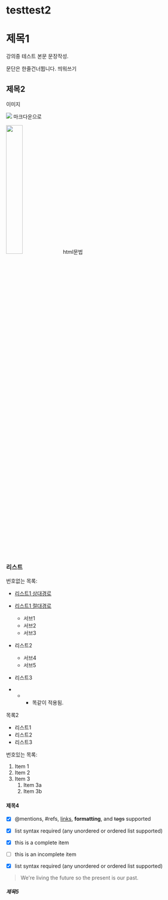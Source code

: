 # testtest2




# 제목1
 강의중 테스트 본문 문장작성.
 
 문단은 한줄건너뜁니다. 띄워쓰기

## 제목2

이미지

 ![](https://imgnews.pstatic.net/image/015/2021/05/12/0004545260_001_20210512153714426.jpg?type=w647)
 마크다운으로 
 
 
 
 <img
 src="https://imgnews.pstatic.net/image/015/2021/05/12/0004545260_001_20210512153714426.jpg?type=w647"  width="30%">
  html문법


### 리스트

 번호없는 목록:
 - [리스트1 상대경로](Secondfile.md)
 - [리스트1 절대경로](./Secondfile.md) 
   - 서브1
   - 서브2
   - 서브3
 - 리스트2
   - 서브4
   - 서브5
 - 리스트3

 - + * 똑같이 적용됨.

 목록2
 + 리스트1
 + 리스트2
 + 리스트3
 

 번호있는 목록:
1. Item 1
1. Item 2
1. Item 3
   1. Item 3a
   1. Item 3b


#### 제목4


- [x] @mentions, #refs, [links](), **formatting**, and <del>tags</del> supported
- [x] list syntax required (any unordered or ordered list supported)
- [x] this is a complete item
- [ ] this is an incomplete item

- [x] list syntax required (any unordered or ordered list supported)


> We're living the future so
> the present is our past.

##### 제목5








####
